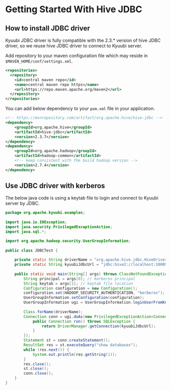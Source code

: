 <!--
- Licensed to the Apache Software Foundation (ASF) under one or more
- contributor license agreements.  See the NOTICE file distributed with
- this work for additional information regarding copyright ownership.
- The ASF licenses this file to You under the Apache License, Version 2.0
- (the "License"); you may not use this file except in compliance with
- the License.  You may obtain a copy of the License at
-
-   http://www.apache.org/licenses/LICENSE-2.0
-
- Unless required by applicable law or agreed to in writing, software
- distributed under the License is distributed on an "AS IS" BASIS,
- WITHOUT WARRANTIES OR CONDITIONS OF ANY KIND, either express or implied.
- See the License for the specific language governing permissions and
- limitations under the License.
-->

# Getting Started With Hive JDBC

## How to install JDBC driver

Kyuubi JDBC driver is fully compatible with the 2.3.* version of hive JDBC driver, so we reuse hive JDBC driver to connect to Kyuubi server.

Add repository to your maven configuration file which may reside in `$MAVEN_HOME/conf/settings.xml`.

```xml
<repositories>
  <repository>
    <id>central maven repo</id>
    <name>central maven repo https</name>
    <url>https://repo.maven.apache.org/maven2</url>
  </repository>
</repositories>
```

You can add below dependency to your `pom.xml` file in your application.

```xml
<!-- https://mvnrepository.com/artifact/org.apache.hive/hive-jdbc -->
<dependency>
    <groupId>org.apache.hive</groupId>
    <artifactId>hive-jdbc</artifactId>
    <version>2.3.7</version>
</dependency>
<dependency>
    <groupId>org.apache.hadoop</groupId>
    <artifactId>hadoop-common</artifactId>
    <!-- keep consistent with the build hadoop version -->
    <version>2.7.4</version>
</dependency>
```

## Use JDBC driver with kerberos

The below java code is using a keytab file to login and connect to Kyuubi server by JDBC.

```java
package org.apache.kyuubi.examples;
  
import java.io.IOException;
import java.security.PrivilegedExceptionAction;
import java.sql.*;

import org.apache.hadoop.security.UserGroupInformation;
 
public class JDBCTest {
 
    private static String driverName = "org.apache.hive.jdbc.HiveDriver";
    private static String kyuubiJdbcUrl = "jdbc:hive2://localhost:10009/default;";
 
    public static void main(String[] args) throws ClassNotFoundException, SQLException {
        String principal = args[0]; // kerberos principal
        String keytab = args[1]; // keytab file location
        Configuration configuration = new Configuration();
        configuration.set(HADOOP_SECURITY_AUTHENTICATION, "kerberos");
        UserGroupInformation.setConfiguration(configuration);
        UserGroupInformation ugi = UserGroupInformation.loginUserFromKeytabAndReturnUGI(principal, keytab);
 
        Class.forName(driverName);
        Connection conn = ugi.doAs(new PrivilegedExceptionAction<Connection>(){
            public Connection run() throws SQLException {
                return DriverManager.getConnection(kyuubiJdbcUrl);
            }
        });
        Statement st = conn.createStatement();
        ResultSet res = st.executeQuery("show databases");
        while (res.next()) {
            System.out.println(res.getString(1));
        }
        res.close();
        st.close();
        conn.close();
    }
}
```

